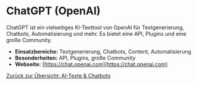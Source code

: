 # ChatGPT (OpenAI)

ChatGPT ist ein vielseitiges KI-Texttool von OpenAI für Textgenerierung, Chatbots, Automatisierung und mehr. Es bietet eine API, Plugins und eine große Community.

- **Einsatzbereiche:** Textgenerierung, Chatbots, Content, Automatisierung
- **Besonderheiten:** API, Plugins, große Community
- **Webseite:** [https://chat.openai.com](https://chat.openai.com)

[Zurück zur Übersicht: AI-Texte & Chatbots](../ai_text_tools.md)
